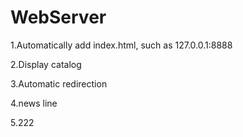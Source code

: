 # WebServer
1.Automatically add index.html, such as 127.0.0.1:8888  

2.Display catalog  

3.Automatic redirection

4.news line

5.222